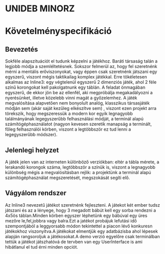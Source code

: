 # UNIDEB MINORZ
# Követelményspecifikáció

## Bevezetés

Sokféle alapszituációt el tudunk képzelni a játékhoz. Baráti
társaság talán a legjobb módja a szemléltetésnek. Sokszor felmerül
az, hogy fel szeretnénk mérni a mentális erőviszonyokat, vagy éppen csak szeretnénk játszani egy egyszerű, viszont mégis taktikailag
komplex játékkal.
Erre tökéletesen alkalmas az Inline3: egy végtelenül egyszerű
2 dimenziós játék, ahol 2 féle színű korongokat kell
pakolgatnunk egy táblán. A feladat önmagában egyszerű, de
ekkor jön be az ellenfél, aki megpróbálja megakadályozni
a nyerésünket, illetve közelebb vinni magát a győzelemhez.
A játék megvalósítása alapvetően nem bonyolult analóg, klasszikus
társasjáték módján sem (akár saját kezűleg elkészítve sem)
, viszont ezen projekt arra törekszik, hogy megszeressük
a modern kor egyik legnagyobb találmányának legegyszerűbb felhasználási
módját, a terminál alapú számítógéphasználatot (nagyon kevesen
szeretik manapság a terminált, főleg felhasználói körben,
viszont a legtöbbször ez tud lenni a legegyszerűbb módszer).

## Jelenlegi helyzet

A játék jelen van az interneten különböző verziókban:
eltér a tábla mérete, a lerakandó korongok száma,
legtöbbször a színük is, viszont a legnagyobb különbség
mégis a megvalósításban rejlik: a projektünk a terminál
alapú számítógéphasználat megszeretését, megszokását segíti
elő.

## Vágyálom rendszer

Az Inline3 nevezetű játékot szeretnénk fejleszteni.
A játekot két ember tudsz játszani és az a lényege, hogy 3 megadott bábút
kell egy sorba rendezni a 4x5ös táblan.Minden körben egyszer léphetünk egy bábúval
egy üres mezőre le,fel,jobbra vagy balra.Ezt a jatékot probájuk lefutási idő 
szempontjából a leggyorsabb módon tekintettel a piacon lévő konkuresn
játékokhoz viszonyítva.A játékokat elmentjük egy adatbázisba ahol lépesek 
alapján rangsoroljuk a játékosokat.A demo verzió egyelőre csak terminálban tettük a játékot 
játszhatóvá de tervben van egy UserInterface is ami hibátlanul el tud érni minden opciót.











